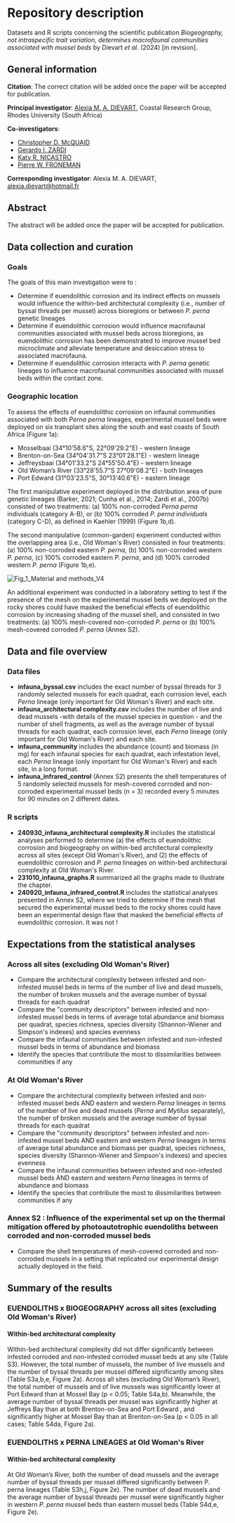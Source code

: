 # Repository description

Datasets and R scripts concerning the scientific publication _Biogeography, not intraspecific trait variation, determines macrofaunal communities associated with mussel beds_ by Dievart _et al._ (2024) [in revision].
  
## General information

**Citation**: The correct citation will be added once the paper will be accepted for publication.

**Principal investigator**: [Alexia M. A. DIEVART](https://scholar.google.com/citations?user=1CQgX5kAAAAJ&hl=fr&oi=ao), Coastal Research Group, Rhodes University (South Africa)

**Co-investigators**:
* [Christopher D. McQUAID](https://scholar.google.com/citations?user=uNl9g6wAAAAJ&hl=fr&oi=ao)
* [Gerardo I. ZARDI](https://scholar.google.com/citations?user=s8019k0AAAAJ&hl=fr&oi=ao)
* [Katy R. NICASTRO](https://scholar.google.com/citations?user=UUOXLPcAAAAJ&hl=fr&oi=ao)
* [Pierre W. FRONEMAN](https://scholar.google.com/citations?user=G5tEQu4AAAAJ&hl=fr&oi=ao)

**Corresponding investigator**: Alexia M. A. DIEVART, alexia.dievart@hotmail.fr

## Abstract
The abstract will be added once the paper will be accepted for publication.

## Data collection and curation

### Goals
The goals of this main investigation were to :
* Determine if euendolithic corrosion and its indirect effects on mussels would influence the within-bed architectural complexity (i.e., number of byssal threads per mussel) across bioregions or between _P. perna_ genetic lineages
* Determine if euendolithic corrosion would influence macrofaunal communities associated with mussel beds across bioregions, as euendolithic corrosion has been demonstrated to improve mussel bed microclimate and alleviate temperature and desiccation stress to associated macrofauna.
* Determine if euendolithic corrosion interacts with _P. perna_ genetic lineages to influence macrofaunal communities associated with mussel beds within the contact zone. 

### Geographic location

To assess the effects of euendolithic corrosion on infaunal communities associated with both *Perna perna* lineages, experimental mussel beds were deployed on six transplant sites along the south and east coasts of South Africa (Figure 1a):
* Mosselbaai (34°10'58.6"S, 22°09'29.2"E) - western lineage
* Brenton-on-Sea (34°04'31.7"S 23°01'28.1"E) - western lineage
* Jeffreysbaai (34°01'33.2"S 24°55'50.4"E) - western lineage
* Old Woman’s River (33°28'55.7"S 27°09'08.2"E) - both lineages
* Port Edward (31°03'23.5"S, 30°13'40.6"E) - eastern lineage
  

The first manipulative experiment deployed in the distribution area of pure genetic lineages (Barker, 2021; Cunha et al., 2014; Zardi et al., 2007b) consisted of two treatments: (a) 100% non-corroded *Perna perna* individuals (category A-B), or (b) 100% corroded *P. perna individuals* (category C-D), as defined in Kaehler (1999) (Figure 1b,d). 

The second manipulative (common-garden) experiment conducted within the overlapping area (i.e., Old Woman's River) consisted in four treatments: (a) 100% non-corroded eastern *P. perna*, (b) 100% non-corroded western *P. perna*, (c) 100% corroded eastern *P. perna*, and (d) 100% corroded western *P. perna* (Figure 1b,e). 

![Fig_1_Material and methods_V4](https://github.com/user-attachments/assets/1580c0ca-154e-4e6d-8bcb-f1605b17f64d)

An additional experiment was conducted in a laboratory setting to test if the presence of the mesh on the experimental mussel beds we deployed on the rocky shores could have masked the beneficial effects of euendolithic corrosion by increasing shading of the mussel shell, and consisted in two treatments: (a) 100% mesh-covered non-corroded _P. perna_ or (b) 100% mesh-covered corroded _P. perna_ (Annex S2).

## Data and file overview

### Data files

* **infauna_byssal.csv** includes the exact number of byssal threads for 3 randomly selected mussels for each quadrat, each corrosion level, each *Perna* lineage (only important for Old Woman's River) and each site. 
* **infauna_architectural complexity.csv** includes the number of live and dead mussels -with details of the mussel species in question - and the number of shell fragments, as well as the average number of byssal threads for each quadrat, each corrosion level, each *Perna* lineage (only important for Old Woman's River) and each site. 
* **infauna_community** includes the abundance (count) and biomass (in mg) for each infaunal species for each quadrat, each infestation level, each *Perna* lineage (only important for Old Woman's River) and each site, in a long format.
* **infauna_infrared_control** (Annex S2) presents the shell temperatures of 5 randomly selected mussels for mesh-covered corroded and non-corroded experimental mussel beds (n = 3) recorded every 5 minutes for 90 minutes on 2 different dates. 


### R scripts

* **240930_infauna_architectural complexity.R** includes the statistical analyses performed to determine (a) the effects of euendolithic corrosion and biogeography on within-bed architectural complexity across all sites (except Old Woman's River), and (2) the effects of euendolithic corrosion and _P. perna_ lineages on within-bed architectural complexity at Old Woman's River. 
* **231010_infauna_graphs.R** summarized all the graphs made to illustrate the chapter.
* **240920_infauna_infrared_control.R** includes the statistical analyses presented in Annex S2, where we tried to determine if the mesh that secured the experimental mussel beds to the rocky shores could have been an experimental design flaw that masked the beneficial effects of euendolithic corrosion. It was not ! 

## Expectations from the statistical analyses

### Across all sites (excluding Old Woman's River)

* Compare the architectural complexity between infested and non-infested mussel beds in terms of the number of live and dead mussels, the number of broken mussels and the average number of byssal threads for each quadrat
* Compare the "community descriptors" between infested and non-infested mussel beds in terms of average total abundance and biomass per quadrat, species richness, species diversity (Shannon-Wiener and Simpson's indexes) and species evenness
* Compare the infaunal communities between infested and non-infested mussel beds in terms of abundance and biomass
* Identify the species that contribute the most to dissimilarities between communities if any

### At Old Woman's River

* Compare the architectural complexity between infested and non-infested mussel beds AND eastern and western *Perna* lineages in terms of the number of live and dead mussels (*Perna* and *Mytilus* separately), the number of broken mussels and the average number of byssal threads for each quadrat
* Compare the "community descriptors" between infested and non-infested mussel beds AND eastern and western *Perna* lineages in terms of average total abundance and biomass per quadrat, species richness, species diversity (Shannon-Wiener and Simpson's indexes) and species evenness
* Compare the infaunal communities between infested and non-infested mussel beds AND eastern and western *Perna* lineages in terms of abundance and biomass
* Identify the species that contribute the most to dissimilarities between communities if any

### Annex S2 : Influence of the experimental set up on the thermal mitigation offered by photoautotrophic euendoliths between corroded and non-corroded mussel beds
* Compare the shell temperatures of mesh-covered corroded and non-corroded mussels in a setting that replicated our experimental design actually deployed in the field.

## Summary of the results

### EUENDOLITHS x BIOGEOGRAPHY across all sites (excluding Old Woman's River)

#### Within-bed architectural complexity
Within-bed architectural complexity did not differ significantly between infested corroded and non-infested corroded mussel beds at any site (Table S3). However, the total number of mussels, the number of live mussels and the number of byssal threads per mussel differed significantly among sites (Table S3a,b,e, Figure 2a). Across all sites (excluding Old Woman’s River), the total number of mussels and of live mussels was significantly lower at Port Edward than at Mossel Bay (p < 0.05; Table S4a,b).  Meanwhile, the average number of byssal threads per mussel was significantly higher at Jeffreys Bay than at both Brenton-on-Sea and Port Edward , and significantly higher at Mossel Bay than at Brenton-on-Sea (p  <  0.05 in all cases; Table S4da, Figure 2a). 

### EUENDOLITHS x PERNA LINEAGES at Old Woman's River

#### Within-bed architectural complexity
At Old Woman’s River, both the number of dead mussels and the average number of byssal threads per mussel differed significantly between P. perna lineages (Table S3h,j, Figure 2e). The number of dead mussels and the average number of byssal threads per mussel were significantly higher in western _P. perna_ mussel beds than eastern mussel beds (Table S4d,e, Figure 2e).
